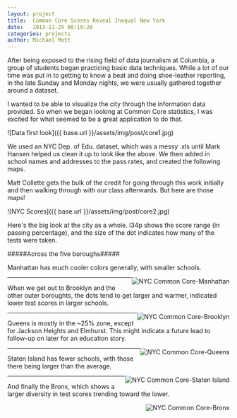 ```yaml
---
layout: project
title:  Common Core Scores Reveal Inequal New York
date:   2013-11-25 00:10:20
categories: projects
author: Michael Mott
---
```


After being exposed to the rising field of data journalism at Columbia, a group of students began practicing basic data techniques. While a lot of our time was put in to getting to know a beat and doing shoe-leather reporting, in the late Sunday and Monday nights, we were usually gathered together around a dataset.

I wanted to be able to visualize the city through the information data provided. So when we began looking at Common Core statistics, I was excited for what seemed to be a great application to do that.

![Data first look]({{ base.url }}/assets/img/post/core1.jpg)

We used an NYC Dep. of Edu. dataset, which was a messy .xls until Mark Hansen helped us clean it up to look like the above. We then added in school names and addresses to the pass rates, and created the following maps. 

Matt Collette gets the bulk of the credit for going through this work initially and then walking through with our class afterwards. But here are those maps!

![NYC Scores]({{ base.url }}/assets/img/post/core2.jpg)

Here's the big look at the city as a whole. l34p shows the score range (in passing percentage), and the size of the dot indicates how many of the tests were taken. 

#####Across the five boroughs#####

<div>
<p>Manhattan has much cooler colors generally, with smaller schools.</p><img src="{{ base.url }}/assets/img/post/core3.jpg" alt="NYC Common Core-Manhattan" style="float:right"/>
</div>
<hr />
<div>
<p>When we get out to Brooklyn and the other outer boroughts, the dots tend to get larger and warmer, indicated lower test scores in larger schools.</p><img src="{{ base.url }}/assets/img/post/core4.jpg" alt="NYC Common Core-Brooklyn" style="float:right"/>
</div>
<hr />
<div>
<p>Queens is mostly in the ~25% zone, except for Jackson Heights and Elmhurst. This might indicate a future lead to follow-up on later for an education story.</p><img src="{{ base.url }}/assets/img/post/core5.jpg" alt="NYC Common Core-Queens" style="float:right"/>
</div>
<hr />
<div>
<p>Staten Island has fewer schools, with those there being larger than the average.</p><img src="{{ base.url }}/assets/img/post/core6.jpg" alt="NYC Common Core-Staten Island" style="float:right"/>
</div>
<hr />
<div>
<p>And finally the Bronx, which shows a larger diversity in test scores trending toward the lower.</p><img src="{{ base.url }}/assets/img/post/core7.jpg" alt="NYC Common Core-Bronx" style="float:right"/>
</div>